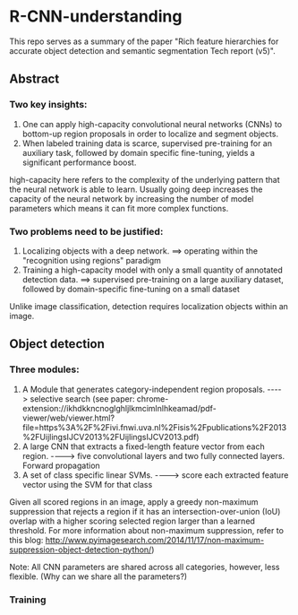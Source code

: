 # R-CNN-understanding
This repo serves as a summary of the paper "Rich feature hierarchies for accurate object detection and semantic segmentation Tech report (v5)".

## Abstract
### Two key insights:
 1) One can apply high-capacity convolutional neural networks (CNNs) to bottom-up region proposals in order to localize and segment objects.
 2) When labeled training data is scarce, supervised pre-training for an auxiliary task, followed by domain specific fine-tuning, yields a significant performance boost.
 
 high-capacity here refers to the complexity of the underlying pattern that the neural network is able to learn. Usually going deep increases the capacity of the neural network by increasing the number of model parameters which means it can fit more complex functions.


### Two problems need to be justified:
1) Localizing objects with a deep network.  ==>  operating within the "recognition using regions" paradigm
2) Training a high-capacity model with only a small quantity of annotated detection data.  ==>  supervised pre-training on a large auxiliary dataset, followed by domain-specific fine-tuning on a small dataset


Unlike image classification, detection requires localization objects within an image.

## Object detection
### Three modules:
1) A Module that generates category-independent region proposals.
        ----> selective search  (see paper: chrome-extension://ikhdkkncnoglghljlkmcimlnlhkeamad/pdf-viewer/web/viewer.html?file=https%3A%2F%2Fivi.fnwi.uva.nl%2Fisis%2Fpublications%2F2013%2FUijlingsIJCV2013%2FUijlingsIJCV2013.pdf)
2) A large CNN that extracts a fixed-length feature vector from each region.
        ----> five convolutional layers and two fully connected layers. Forward propagation
3) A set of class specific linear SVMs.
        ----> score each extracted feature vector using the SVM for that class
        
Given all scored regions in an image, apply a greedy non-maximum suppression that rejects a region if it has an intersection-over-union (IoU) overlap with a higher scoring selected region larger than a learned threshold.
For more information about non-maximum suppression, refer to this blog: http://www.pyimagesearch.com/2014/11/17/non-maximum-suppression-object-detection-python/)

Note: All CNN parameters are shared across all categories, however, less flexible. (Why can we share all the parameters?)

### Training












